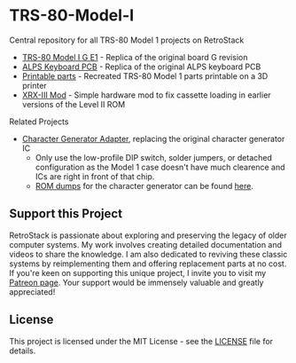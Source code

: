 # TRS-80-Model-I
Central repository for all TRS-80 Model 1 projects on RetroStack

- [TRS-80 Model I G E1](https://www.github.com/RetroStack/TRS-80-Model-I-G-E1) - Replica of the original board G revision
- [ALPS Keyboard PCB](https://github.com/RetroStack/TRS-80-Model-I-Keyboard-ALPS) - Replica of the original ALPS keyboard PCB
- [Printable parts](https://www.github.com/RetroStack/TRS-80-Model-I-Parts) - Recreated TRS-80 Model 1 parts printable on a 3D printer
- [XRX-III Mod](https://github.com/RetroStack/TRS-80-Model-I-XRX-III) - Simple hardware mod to fix cassette loading in earlier versions of the Level II ROM

Related Projects
- [Character Generator Adapter](https://github.com/RetroStack/MCM776x_CharGen_Adapter), replacing the original character generator IC
  - Only use the low-profile DIP switch, solder jumpers, or detached configuration as the Model 1 case doesn't have much clearence and ICs are right in front of that chip.
  - [ROM dumps](https://github.com/RetroStack/Character_Generator_ROMs) for the character generator can be found [here]([https://github.com/RetroStack/Character_Generator_ROMs](https://github.com/RetroStack/Character_Generator_ROMs/tree/main/TRS-80%20Model%201)).

## Support this Project

RetroStack is passionate about exploring and preserving the legacy of older computer systems. My work involves creating detailed documentation and videos to share the knowledge. I am also dedicated to reviving these classic systems by reimplementing them and offering replacement parts at no cost. If you're keen on supporting this unique project, I invite you to visit my [Patreon page](https://www.patreon.com/RetroStack). Your support would be immensely valuable and greatly appreciated!

## License

This project is licensed under the MIT License - see the [LICENSE](LICENSE) file for details.
